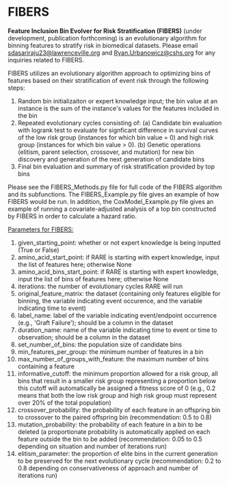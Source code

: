 # FIBERS
**Feature Inclusion Bin Evolver for Risk Stratification (FIBERS)** (under development, publication forthcoming) is an evolutionary algorithm for binning features to stratify risk in biomedical datasets. Please email sdasariraju23@lawrenceville.org and Ryan.Urbanowicz@cshs.org for any inquiries related to FIBERS.

FIBERS utilizes an evolutionary algorithm approach to optimizing bins of features based on their stratification of event risk through the following steps:

1) Random bin initializaiton or expert knowledge input; the bin value at an instance is the sum of the instance's values for the features included in the bin
2) Repeated evolutionary cycles consisting of: 
(a) Candidate bin evaluation with logrank test to evaluate for signficant difference in survival curves of the low risk group (instances for which bin value = 0) and high risk group (instances for which bin value > 0).
(b) Genetic operations (elitism, parent selection, crossover, and mutation) for new bin discovery and generation of the next generation of candidate bins
3) Final bin evaluation and summary of risk stratification provided by top bins

Please see the FIBERS_Methods.py file for full code of the FIBERS algorithm and its subfunctions. The FIBERS_Example.py file gives an example of how FIBERS would be run. In addition, the CoxModel_Example.py file gives an example of running a covariate-adjusted analysis of a top bin constructed by FIBERS in order to calculate a hazard ratio. 

<ins>Parameters for FIBERS:</ins>
1) given_starting_point: whether or not expert knowledge is being inputted (True or False)
2) amino_acid_start_point: if RARE is starting with expert knowledge, input the list of features here; otherwise None
3) amino_acid_bins_start_point: if RARE is starting with expert knowledge, input the list of bins of features here; otherwise None
4) iterations: the number of evolutionary cycles RARE will run
5) original_feature_matrix: the dataset (containing only features eligible for binning, the variable indicating event occurence, and the variable indicating time to event)
6) label_name: label of the variable indicating event/endpoint occurrence (e.g., 'Graft Failure'); should be a column in the dataset
7) duration_name: name of the variable indicating time to event or time to observation; should be a column in the dataset
9) set_number_of_bins: the population size of candidate bins
10) min_features_per_group: the minimum number of features in a bin
11) max_number_of_groups_with_feature: the maximum number of bins containing a feature
12) informative_cutoff: the minimum proportion allowed for a risk group, all bins that result in a smaller risk group representing a proportion below this cutoff will automatically be assigned a fitness score of 0 (e.g., 0.2 means that both the low risk group and high risk group must represent over 20% of the total population)
13) crossover_probability: the probability of each feature in an offspring bin to crossover to the paired offspring bin (recommendation: 0.5 to 0.8)
14) mutation_probability: the probability of each feature in a bin to be deleted (a proportionate probability is automatically applied on each feature outside the bin to be added (recommendation: 0.05 to 0.5 depending on situation and number of iterations run)
15) elitism_parameter: the proportion of elite bins in the current generation to be preserved for the next evolutionary cycle (recommendation: 0.2 to 0.8 depending on conservativeness of approach and number of iterations run)



